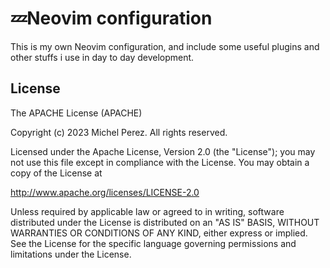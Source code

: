 # 💤Neovim configuration

This is my own Neovim configuration, and include some useful plugins and
other stuffs i use in day to day development.

## License

The APACHE License (APACHE)

Copyright (c) 2023 Michel Perez. All rights reserved.

Licensed under the Apache License, Version 2.0 (the "License");
you may not use this file except in compliance with the License.
You may obtain a copy of the License at

  http://www.apache.org/licenses/LICENSE-2.0

Unless required by applicable law or agreed to in writing, software
distributed under the License is distributed on an "AS IS" BASIS,
WITHOUT WARRANTIES OR CONDITIONS OF ANY KIND, either express or implied.
See the License for the specific language governing permissions and
limitations under the License.
